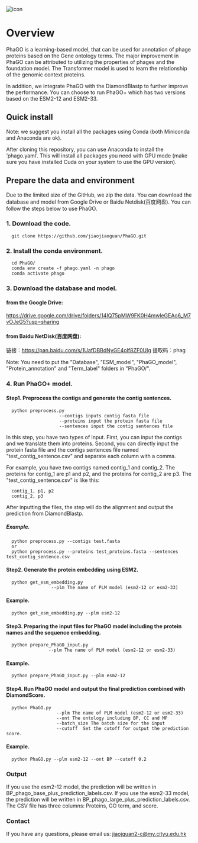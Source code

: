 
![icon](["./phago.png"](https://github.com/jiaojiaoguan/PhaGO/blob/main/phago.png))
# Overview

PhaGO is a learning-based model, that can be used for annotation of phage proteins based on the Gene ontology terms. The major improvement in PhaGO can be attributed to utilizing the properties of phages and the foundation model. The Transformer model is used to learn the relationship of the genomic context proteins.

In addition, we integrate PhaGO with the DiamondBlastp to further improve the performance. You can choose to run PhaGO+ which has two versions based on the ESM2-12 and ESM2-33.

## Quick install
Note: we suggest you install all the packages using Conda (both Miniconda and Anaconda are ok).

After cloning this repository, you can use Anaconda to install the ‘phago.yaml’. This will install all packages you need with GPU mode (make sure you have installed Cuda on your system to use the GPU version).


## Prepare the data and environment
Due to the limited size of the GitHub, we zip the data. You can download the database and model from Google Drive or Baidu Netdisk(百度网盘). You can follow the steps below to use PhaGO.

### 1. Download the code.
      git clone https://github.com/jiaojiaoguan/PhaGO.git
   
### 2. Install the conda environment.

      cd PhaGO/
      conda env create -f phago.yaml -n phago
      conda activate phago
   
### 3. Download the database and model.
  #### from the Google Drive:
  https://drive.google.com/drive/folders/14IQ75pMW9FK0H4mwleGEAo6_M7vOJeG5?usp=sharing
  
  #### from Baidu NetDisk(百度网盘):
  链接：https://pan.baidu.com/s/1UafDBBdNyGE4oIf8ZF0Ulg 
  提取码：phag
  
  Note: You need to put the "Database", "ESM_model", "PhaGO_model", "Protein_annotation" and "Term_label" folders in "PhaGO/".
  
### 4. Run PhaGO+ model.

#### Step1. Preprocess the contigs and generate the contig sentences.

      python preprocess.py 
                        --contigs inputs contig fasta file
                        --proteins input the protein fasta file
                        --sentences input the contig sentences file
                     
In this step, you have two types of input. First, you can input the contigs and we translate them into proteins. Second, you can directly input the protein fasta file and the contigs sentences file named "test_contig_sentence.csv" and separate each column with a comma.

For example, you have two contigs named contig_1 and contig_2. The proteins for contig_1 are p1 and p2, and the proteins for contig_2 are p3. The "test_contig_sentence.csv" is like this:

      contig_1, p1, p2
      contig_2, p3

After inputting the files, the step will do the alignment and output the prediction from DiamondBlastp.
    
##### Example.

      python preprocess.py --contigs test.fasta
      or 
      python preprocess.py --proteins test_proteins.fasta --sentences test_contig_sentence.csv
    
#### Step2. Generate the protein embedding using ESM2.

      python get_esm_embedding.py 
                     --plm The name of PLM model (esm2-12 or esm2-33)
                     
#### Example.

      python get_esm_embedding.py --plm esm2-12 

    
#### Step3. Preparing the input files for PhaGO model including the protein names and the sequence embedding.

      python prepare_PhaGO_input.py 
                    --plm The name of PLM model (esm2-12 or esm2-33)
                    
#### Example.

      python prepare_PhaGO_input.py --plm esm2-12
  
#### Step4. Run PhaGO model and output the final prediction combined with DiamondScore.

      python PhaGO.py 
                       --plm The name of PLM model (esm2-12 or esm2-33)
                       --ont The ontology including BP, CC and MF
                       --batch_size The batch size for the input
                       --cutoff  Set the cutoff for output the prediction score. 
                    
#### Example.
      python PhaGO.py --plm esm2-12 --ont BP --cutoff 0.2

### Output

If you use the esm2-12 model, the prediction will be written in BP_phago_base_plus_prediction_labels.csv.
If you use the esm2-33 model, the prediction will be written in BP_phago_large_plus_prediction_labels.csv.
The CSV file has three columns: Proteins, GO term, and score.
   

### Contact 
If you have any questions, please email us: jiaojguan2-c@my.cityu.edu.hk
